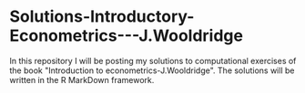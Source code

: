 # Solutions-Introductory-Econometrics---J.Wooldridge
In this repository I will be posting my solutions to computational exercises of the book 
"Introduction to econometrics-J.Wooldridge". The solutions will be written in the R MarkDown framework.
